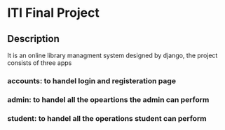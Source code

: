 # ITI Final Project
## Description
It is an online library managment system designed by django, the project consists of three apps 
### accounts: to handel login and registeration page
### admin: to handel all the opeartions the admin can perform
### student: to handel all the operations student can perform

